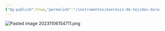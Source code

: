 ```yaml
---
{"dg-publish":true,"permalink":"/instrumentos/exeresis-de-tejidos-duros/botadores-en-t-pott/"}
---
```


![Pasted image 20231106154711.png](/img/user/Cirugia%20Bucal%20I/Medias/Pasted%20image%2020231106154711.png)
